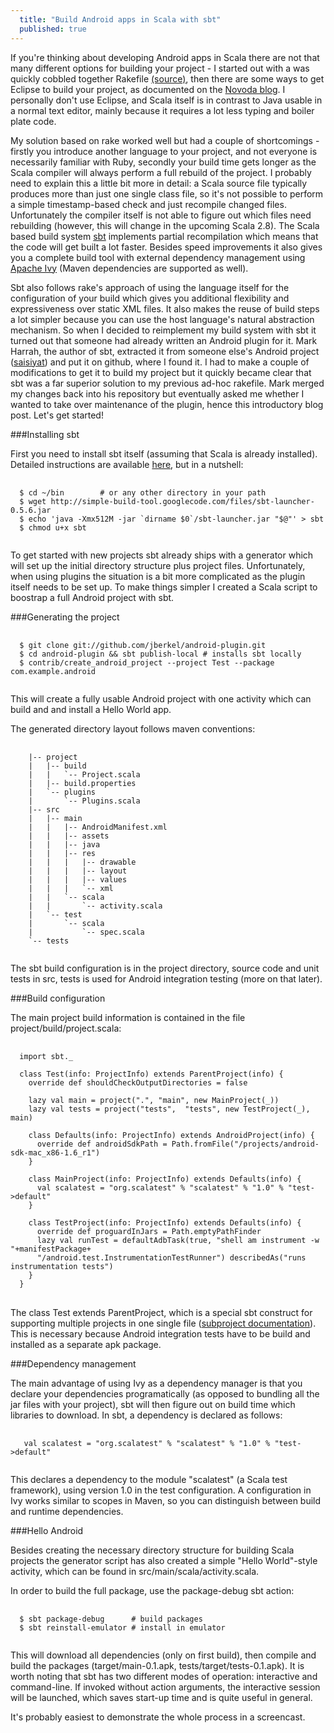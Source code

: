 ```yaml
---
  title: "Build Android apps in Scala with sbt"
  published: true
---
```


If you're thinking about developing Android apps in Scala there are not that many different options for building your project - I started out with a was quickly cobbled together Rakefile [(source)](http://github.com/jberkel/android-helloworld-scala/blob/master/Rakefile), then there are some ways to get Eclipse to build your project, as documented on the [Novoda blog](http://www.novoda.com/blog/?p=154). I personally don't use Eclipse, and Scala itself is in contrast to Java usable in a normal text editor, mainly because it requires a lot less typing and boiler plate code. 

My solution based on rake worked well but had a couple of shortcomings - firstly you introduce another language to your project, and not everyone is necessarily familiar with Ruby, secondly your build time gets longer as the Scala compiler will always perform a full rebuild of the project. I probably need to explain this a little bit more in detail: a Scala source file typically produces more than just one single class file, so it's not possible to perform a simple timestamp-based check and just recompile changed files. Unfortunately the compiler itself is not able to figure out which files need rebuilding (however, this will change in the upcoming Scala 2.8). The Scala based build system [sbt](http://code.google.com/p/simple-build-tool/) implements partial recompilation which means that the code will get built a lot faster. Besides speed improvements it also gives you a complete build tool with external dependency management using [Apache Ivy](http://ant.apache.org/ivy/) (Maven dependencies are supported as well).

Sbt also follows rake's approach of using the language itself for the configuration of your build which gives you additional flexibility and expressiveness over static XML files. It also makes the reuse of build steps a lot simpler because you can use the host language's natural abstraction mechanism. So when I decided to reimplement my build system with sbt it turned out that someone had already written an Android plugin for it. Mark Harrah, the author of sbt, extracted it from someone else's Android project ([saisiyat](http://github.com/weihsiu/saisiyat/)) and put it on github, where I found it. I had to make a couple of modifications to get it to build my project but it quickly became clear that sbt was a far superior solution to my previous ad-hoc rakefile. Mark merged my changes back into his repository but eventually asked me whether I wanted to take over maintenance of the plugin, hence this introductory blog post. Let's get started!


###Installing sbt

First you need to install sbt itself (assuming that Scala is already installed). Detailed instructions are available [here](http://code.google.com/p/simple-build-tool/wiki/Setup), but in a nutshell:

<pre>
  <code class="bash">
  $ cd ~/bin        # or any other directory in your path
  $ wget http://simple-build-tool.googlecode.com/files/sbt-launcher-0.5.6.jar
  $ echo 'java -Xmx512M -jar `dirname $0`/sbt-launcher.jar "$@"' > sbt
  $ chmod u+x sbt
  </code>
</pre> 

To get started with new projects sbt already ships with a generator which will set up the initial directory structure plus project files. Unfortunately, when using plugins the situation is a bit more complicated as the plugin itself needs to be set up. To make things simpler I created a Scala script to boostrap a full Android project with sbt.

###Generating the project

<pre>
  <code class="bash">
  $ git clone git://github.com/jberkel/android-plugin.git
  $ cd android-plugin && sbt publish-local # installs sbt locally
  $ contrib/create_android_project --project Test --package com.example.android
  </code>
</pre>  

This will create a fully usable Android project with one activity which can build and and install a Hello World app.


The generated directory layout follows maven conventions:

<pre>
  <code class="bash">
    |-- project
    |   |-- build
    |   |   `-- Project.scala
    |   |-- build.properties
    |   `-- plugins
    |       `-- Plugins.scala
    |-- src
    |   |-- main
    |   |   |-- AndroidManifest.xml
    |   |   |-- assets
    |   |   |-- java
    |   |   |-- res
    |   |   |   |-- drawable
    |   |   |   |-- layout
    |   |   |   |-- values
    |   |   |   `-- xml
    |   |   `-- scala
    |   |       `-- activity.scala
    |   `-- test
    |       `-- scala
    |           `-- spec.scala
    `-- tests
  </code>
</pre>

The sbt build configuration is in the project directory, source code and unit tests in src, tests is used for Android integration testing (more on that later).

###Build configuration

The main project build information is contained in the file project/build/project.scala: 

<pre>
  <code class="scala">
  import sbt._

  class Test(info: ProjectInfo) extends ParentProject(info) {
    override def shouldCheckOutputDirectories = false

    lazy val main = project(".", "main", new MainProject(_))
    lazy val tests = project("tests",  "tests", new TestProject(_), main)

    class Defaults(info: ProjectInfo) extends AndroidProject(info) {
      override def androidSdkPath = Path.fromFile("/projects/android-sdk-mac_x86-1.6_r1")
    }

    class MainProject(info: ProjectInfo) extends Defaults(info) {    
      val scalatest = "org.scalatest" % "scalatest" % "1.0" % "test->default"
    }

    class TestProject(info: ProjectInfo) extends Defaults(info) {
      override def proguardInJars = Path.emptyPathFinder
      lazy val runTest = defaultAdbTask(true, "shell am instrument -w "+manifestPackage+
      "/android.test.InstrumentationTestRunner") describedAs("runs instrumentation tests")        
    } 
  }
  </code>     
</pre>

The class Test extends ParentProject, which is a special sbt construct for supporting multiple projects in one single file ([subproject documentation](http://code.google.com/p/simple-build-tool/wiki/SubProjects)). This is necessary because Android integration tests have to be build and installed as a separate apk package. 

###Dependency management

The main advantage of using Ivy as a dependency manager is that you declare your dependencies programatically (as opposed to bundling all the jar files with your project), sbt will then figure out on build time which libraries to download. In sbt, a dependency is declared as follows:

<pre>
  <code class="scala">
   val scalatest = "org.scalatest" % "scalatest" % "1.0" % "test->default"
  </code>
</pre>   

This declares a dependency to the module "scalatest" (a Scala test framework), using version 1.0 in the test configuration. A configuration in Ivy works similar to scopes in Maven, so you can distinguish between build and runtime dependencies. 

###Hello Android

Besides creating the necessary directory structure for building Scala projects the generator script has also created a simple "Hello World"-style activity, which can be found in src/main/scala/activity.scala.

In order to build the full package, use the package-debug sbt action:

<pre>
  <code class="bash">
  $ sbt package-debug      # build packages
  $ sbt reinstall-emulator # install in emulator
  </code>
</pre>

This will download all dependencies (only on first build), then compile and build the packages (target/main-0.1.apk, tests/target/tests-0.1.apk). It is worth noting that sbt has two different modes of operation: interactive and command-line. If invoked without action arguments, the interactive session will be launched, which saves start-up time and is quite useful in general.

It's probably easiest to demonstrate the whole process in a screencast.











